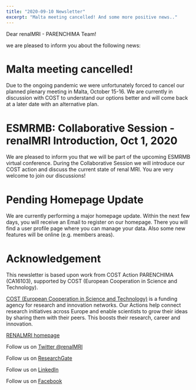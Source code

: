 ```yaml
---
title: "2020-09-10 Newsletter"
excerpt: "Malta meeting cancelled! And some more positive news.."
---
```


Dear renalMRI - PARENCHIMA Team! 

we are pleased to inform you about the following news: 

# Malta meeting cancelled!

Due to the ongoing pandemic we were unfortunately forced to cancel our planned plenary meeting in Malta, October 15-16. We are currently in discussion with COST to understand our options better and will come back at a later date with an alternative plan. 

# ESMRMB: Collaborative Session - renalMRI Introduction, Oct 1, 2020

We are pleased to inform you that we will be part of the upcoming ESMRMB virtual conference. During the Collaborative Session we will introduce our COST action and discuss the current state of renal MRI. You are very welcome to join our discussions! 

# Pending Homepage Update

We are currently performing a major homepage update. Within the next few days, you will receive an Email to register on our homepage. There you will find a user profile page where you can manage your data. Also some new features will be online (e.g. members areas). 

# Acknowledgement

This newsletter is based upon work from COST Action PARENCHIMA (CA16103), supported by COST (European Cooperation in Science and Technology). 

[COST (European Cooperation in Science and Technology)](www.cost.eu) is a funding agency for research and innovation networks. Our Actions help connect research initiatives across Europe and enable scientists to grow their ideas by sharing them with their peers. This boosts their research, career and innovation.  

[RENALMRI homepage](www.renalmri.org)

Follow us on 	[Twitter @renalMRI](https://twitter.com/renalMRI)

Follow us on 	[ResearchGate](https://www.researchgate.net/project/PARENCHIMA-Magnetic-Resonance-Imaging-Biomarkers-for-Chronic-Kidney-Disease-COST-action-CA16103)

Follow us on 	[LinkedIn](http://www.linkedin.com/groups/8448307)

Follow us on 	[Facebook](https://www.facebook.com/renalmri/)
